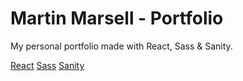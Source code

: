# Martin Marsell - Portfolio

My personal portfolio made with React, Sass & Sanity.

[React](https://reactjs.org/)
[Sass](https://sass-lang.com/)
[Sanity](https://www.sanity.io/)
